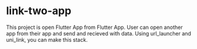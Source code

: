 # link-two-app

This project is open Flutter App from Flutter App. User can open another app from their app and send and recieved with data. Using url_launcher and uni_link, you can make this stack.


